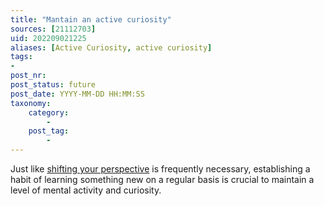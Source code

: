 ```yaml
---
title: "Mantain an active curiosity"
sources: [21112703]
uid: 202209021225
aliases: [Active Curiosity, active curiosity]
tags:
-
post_nr:
post_status: future
post_date: YYYY-MM-DD HH:MM:SS
taxonomy:
    category:
        -
    post_tag:
        -
---
```


Just like [shifting your perspective](./perspective-shifts.md) is frequently necessary, establishing a habit of learning something new on a regular basis is crucial to maintain a level of mental activity and curiosity.